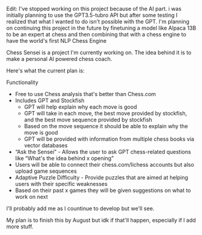 Edit: I've stopped working on this project because of the AI part. i was initially planning to use the GPT3.5-tubro API but after some testing I realized that what I wanted to do isn't possible with the GPT. 
I'm planning on continuing this project in the future by finetuning a model like Alpaca 13B to be an expert at chess and then combining that with a chess engine to have the world's first NLP Chess Engine

Chess Sensei is a project I'm currently working on. The idea behind it is to make a personal AI powered chess coach.

Here's what the current plan is: 

Functionality
- Free to use Chess analysis that's better than Chess.com
- Includes GPT and Stockfish 
    - GPT will help explain why each move is good
    - GPT will take in each move, the best move provided by stockfish, and the best move sequence provided by stockfish
    - Based on the move sequence it should be able to explain why the move is good
    - GPT will be provided with information from multiple chess books via vector databases
- “Ask the Sensei” -  Allows the user to ask GPT chess-related questions like “What's the idea behind x opening”
- Users will be able to connect their chess.com/lichess accounts but also upload game sequences
- Adaptive Puzzle Difficulty - Provide puzzles that are aimed at helping users with their specific weaknesses
- Based on their past x games they will be given suggestions on what to work on next


I'll probably add me as I countinue to develop but we'll see. 

My plan is to finish this by August but idk if that'll happen, especially if I add more stuff. 
